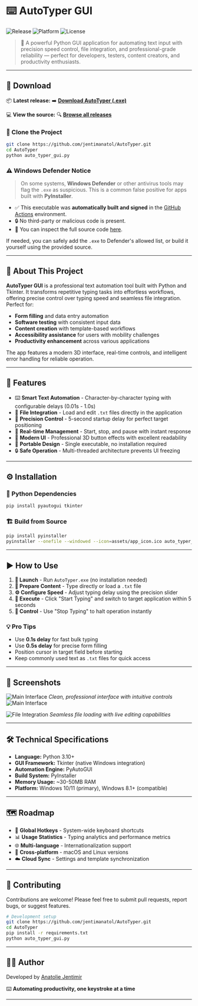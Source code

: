 # ⌨️ AutoTyper GUI

![Release](https://img.shields.io/github/v/release/jentimanatol/AutoTyper?label=Latest%20Release&style=for-the-badge)
![Platform](https://img.shields.io/badge/platform-Windows-blue?style=for-the-badge)
![License](https://img.shields.io/badge/license-MIT-green?style=for-the-badge)

> 🚀 A powerful Python GUI application for automating text input with precision speed control, file integration, and professional-grade reliability — perfect for developers, testers, content creators, and productivity enthusiasts.

---

## 🔽 Download

📦 **Latest release:**
➡️ [**Download AutoTyper (.exe)**](https://github.com/jentimanatol/AutoTyper/releases/latest)

💻 **View the source:**
🔍 [**Browse all releases**](https://github.com/jentimanatol/AutoTyper/releases)

### 📁 Clone the Project

```bash
git clone https://github.com/jentimanatol/AutoTyper.git
cd AutoTyper
python auto_typer_gui.py
```

### ⚠️ Windows Defender Notice

> On some systems, **Windows Defender** or other antivirus tools may flag the `.exe` as suspicious. This is a common false positive for apps built with **PyInstaller**.

- ✅ This executable was **automatically built and signed** in the [GitHub Actions](https://github.com/features/actions) environment.
- 🔒 No third-party or malicious code is present.
- 🧼 You can inspect the full source code [here](https://github.com/jentimanatol/AutoTyper).

If needed, you can safely add the `.exe` to Defender's allowed list, or build it yourself using the provided source.

---

## 🧾 About This Project

**AutoTyper GUI** is a professional text automation tool built with Python and Tkinter. It transforms repetitive typing tasks into effortless workflows, offering precise control over typing speed and seamless file integration. Perfect for:

- **Form filling** and data entry automation
- **Software testing** with consistent input data  
- **Content creation** with template-based workflows
- **Accessibility assistance** for users with mobility challenges
- **Productivity enhancement** across various applications

The app features a modern 3D interface, real-time controls, and intelligent error handling for reliable operation.

---

## 🚀 Features  

- ⌨️ **Smart Text Automation** - Character-by-character typing with configurable delays (0.01s - 1.0s)
- 📂 **File Integration** - Load and edit `.txt` files directly in the application
- 🎯 **Precision Control** - 5-second startup delay for perfect target positioning
- 🛑 **Real-time Management** - Start, stop, and pause with instant response
- 🎨 **Modern UI** - Professional 3D button effects with excellent readability
- 💾 **Portable Design** - Single executable, no installation required
- 🔒 **Safe Operation** - Multi-threaded architecture prevents UI freezing

---

## ⚙️ Installation

### 🔧 Python Dependencies

```bash
pip install pyautogui tkinter
```

### 🏗️ Build from Source

```bash
pip install pyinstaller
pyinstaller --onefile --windowed --icon=assets/app_icon.ico auto_typer_gui.py --add-data "assets;assets"
```

---

## ▶️ How to Use

1. **🚀 Launch** - Run `AutoTyper.exe` (no installation needed)
2. **📝 Prepare Content** - Type directly or load a `.txt` file
3. **⚙️ Configure Speed** - Adjust typing delay using the precision slider
4. **🎯 Execute** - Click "Start Typing" and switch to target application within 5 seconds
5. **🛑 Control** - Use "Stop Typing" to halt operation instantly

### 💡 Pro Tips
- Use **0.1s delay** for fast bulk typing
- Use **0.5s delay** for precise form filling
- Position cursor in target field before starting
- Keep commonly used text as `.txt` files for quick access

---

## 📸 Screenshots

![Main Interface](assets/screenshots/Screenshot2.jpg)
*Clean, professional interface with intuitive controls*
![Main Interface](assets/screenshots/Screenshot1.jpg)


![File Integration](assets/screenshots/main_gui.png)
*Seamless file loading with live editing capabilities*

---

## 🛠️ Technical Specifications

- **Language:** Python 3.10+
- **GUI Framework:** Tkinter (native Windows integration)
- **Automation Engine:** PyAutoGUI
- **Build System:** PyInstaller
- **Memory Usage:** ~30-50MB RAM
- **Platform:** Windows 10/11 (primary), Windows 8.1+ (compatible)

---

## 🗺️ Roadmap

- 🔗 **Global Hotkeys** - System-wide keyboard shortcuts
- 📊 **Usage Statistics** - Typing analytics and performance metrics
- 🌐 **Multi-language** - Internationalization support
- 📱 **Cross-platform** - macOS and Linux versions
- ☁️ **Cloud Sync** - Settings and template synchronization

---

## 🤝 Contributing

Contributions are welcome! Please feel free to submit pull requests, report bugs, or suggest features.

```bash
# Development setup
git clone https://github.com/jentimanatol/AutoTyper.git
cd AutoTyper
pip install -r requirements.txt
python auto_typer_gui.py
```

---


## 🙋‍♂️ Author

Developed by [Anatolie Jentimir](https://github.com/jentimanatol)

⌨️ **Automating productivity, one keystroke at a time**

---